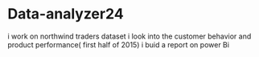 # Data-analyzer24
i work on northwind traders dataset i look into the customer behavior and product performance( first half of 2015) i buid a report on power Bi
